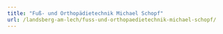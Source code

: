 ```yaml
---
title: "Fuß- und Orthopädietechnik Michael Schopf"
url: /landsberg-am-lech/fuss-und-orthopaedietechnik-michael-schopf/
---
```

